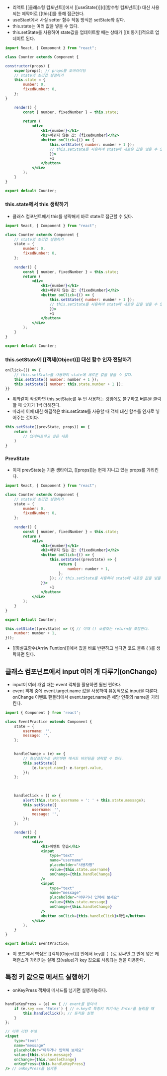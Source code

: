 - 리액트 [[클래스형 컴포넌트]]에서 [[useState()]]([[함수형 컴포넌트]]) 대신 사용되는 예약어로 [[this]]를 통해 접근한다.
- useStaet에서 사실 setter 함수 작동 방식은 setState와 같다.
- this.state는 여러 값을 넣을 수 있다.
- this.setState를 사용하여 state값을 업데이트할 때는 상태가 [[비동기]]적으로 업데이트 된다.

```jsx
import React, { Component } from "react";

class Counter extends Component {

constructor(props) {
	super(props); // props를 오버라이딩
	// state의 초깃값 설정하기
	this.state = {
		number: 0,
		fixedNumber: 0,
	};
}

	render() {
		const { number, fixedNumber } = this.state;
	
		return (
			<div>
				<h1>{number}</h1>
				<h2>바뀌지 않는 값: {fixedNumber}</h2>
				<button onClick={() => {
					this.setState({ number: number + 1 }); 
					// this.setState를 사용하여 state에 새로운 값을 넣을 수 있다.
					}}>
					+1
				</button>
			</div>
		);
	}
}

export default Counter;
```

### this.state에서 this 생략하기
- 클래스 컴포넌트에서 this를 생략해서 바로 state로 접근할 수 있다.

```jsx
import React, { Component } from "react";

class Counter extends Component {
	// state의 초깃값 설정하기
	state = {
		number: 0,
		fixedNumber: 0,
	};
  
	render() {
		const { number, fixedNumber } = this.state;
		return (
			<div>
				<h1>{number}</h1>
				<h2>바뀌지 않는 값: {fixedNumber}</h2>
				<button onClick={() => {
					this.setState({ number: number + 1 }); 
					// this.setState를 사용하여 state에 새로운 값을 넣을 수 있다.
					}}>
					+1
				</button>
			</div>
		);
	}
}

export default Counter;
```


### this.setState에 [[객체(Object)]] 대신 함수 인자 전달하기

```jsx
onClick={() => {
	// this.setState를 사용하여 state에 새로운 값을 넣을 수 있다.
	this.setState({ number: number + 1 });
	this.setState({ number: this.state.number + 1 });
}}
```

- 위와같이 작성하면 this.setState를 두 번 사용하는 것임에도 불구하고 버튼을 클릭할 때 숫자가 1씩 더해진다.
- 따라서 이에 대한 해결책은 this.setState를 사용할 때 객체 대신 함수를 인자로 넣어주는 것이다.


```js
this.setState((prevState, props)) => {
	return (
		// 업데이트하고 싶은 내용
	)
}
```


### PrevState
- 이때 prevState는 기존 생타이고, [[props]]는 현재 지니고 있는 props를 가리킨다.

```jsx
import React, { Component } from "react";

class Counter extends Component {
	// state의 초깃값 설정하기
	state = {
		number: 0,
		fixedNumber: 0,
	};
  
	render() {
		const { number, fixedNumber } = this.state;
		return (
			<div>
				<h1>{number}</h1>
				<h2>바뀌지 않는 값: {fixedNumber}</h2>
				<button onClick={() => {
					this.setState((prevState) => {
						return {
							number: number + 1,
						};
					}); // this.setState를 사용하여 state에 새로운 값을 넣을 수 있다.
				}}>
					+1
				</button>
			</div>
		);
	}
}

export default Counter;
```

```jsx
this.setState((prevState) => ({ // 이때 () 소괄호는 return을 포함한다.
	number: number + 1, 
}));
```

- [[화살표함수(Arriw Funtion)]]에서 값을 바로 반환하고 싶다면 코드 블록 { }를 생략하면 된다.

## 클래스 컴포넌트에서 input 여러 개 다루기(onChange)
- input이 여러 개일 때는 event 객체를 활용하면 훨씬 편하다.
- event 객체 중에 event.target.name 값을 사용하여 유동적으로 input을 다룬다. onChange 이벤트 핸들러에서 event.target.name은 해당 인풋의 name을 가리킨다.

```jsx
import { Component } from 'react';

class EventPractice extends Component {
	state = {
		username: '',
		message: '',
	};

	  
	handleChange = (e) => {
		// 화살표함수로 선언하면 메서드 바인딩을 생략할 수 있다.
		this.setState({
			[e.target.name]: e.target.value,
		});
	};
	
	  
	
	handleClick = () => {
		alert(this.state.username + ': ' + this.state.message);
		this.setState({
			username: '',
			message: '',
		});
	};

	render() {
		return (
			<div>
				<h1>이벤트 연습</h1>
				<input
					type="text"
					name="username"
					placeholder="사용자명"
					value={this.state.username}
					onChange={this.handleChange}
				/>
				<input
					type="text"
					name="message"
					placeholder="아무거나 입력해 보세요"
					value={this.state.message}
					onChange={this.handleChange}
				/>
				<button onClick={this.handleClick}>확인</button>
			</div>
		);
	}
}

export default EventPractice;

```

- 이 코드에서 핵심은 [[객체(Object)]] 안에서 key를 `[ ]`로 감싸면 그 안에 넣은 레퍼런스가 가리키는 실제 값(value)가 key 값으로 사용되는 점을 이용한다.

## 특정 키 값으로 메서드 실행하기
- onKeyPress 객체에 메서드를 넘기면 실행가능하다.

```jsx

handleKeyPress = (e) => { // event를 받아서
	if (e.key === 'Enter') { // e.key로 특정키 여기서는 Enter를 눌렀을 때
		this.handleClick(); // 동작을 실행
	}
};

// 이후 리턴 부에
<input
	type="text"
	name="message"
	placeholder="아무거나 입력해 보세요"
	value={this.state.message}
	onChange={this.handleChange}
	onKeyPress={this.handleKeyPress}
/> // onKeyPress를 넘겨줌

```

